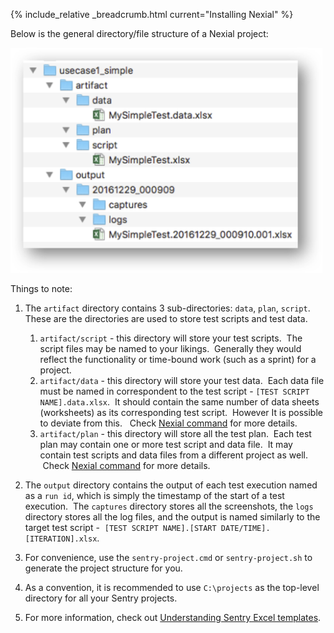 {% include_relative _breadcrumb.html current="Installing Nexial" %}


Below is the general directory/file structure of a Nexial project:

<img src="image/UnderstandingProjectStructure_01.png" style="height:360px"/>

Things to note:
1. The `artifact` directory contains 3 sub-directories: `data`, `plan`, `script`. These are the directories are used 
   to store test scripts and test data.
   1. `artifact/script` \- this directory will store your test scripts.  The script files may be named to your 
   likings.  Generally they would reflect the functionality or time-bound work (such as a sprint) for a project.
   2. `artifact/data` \- this directory will store your test data.  Each data file must be named in correspondent to 
   the test script - `[TEST SCRIPT NAME].data.xlsx`.  It should contain the same number of data sheets (worksheets) as 
   its corresponding test script.  However It is possible to deviate from this.  
   Check [Nexial command](../commands/) for more details. 
   3. `artifact/plan` \- this directory will store all the test plan.  Each test plan may contain one or more test 
   script and data file.  It may contain test scripts and data files from a different project as well.  Check 
   [Nexial command](../commands/) for more details.

2. The `output` directory contains the output of each test execution named as a `run id`, which is simply the 
   timestamp of the start of a test execution.  The `captures` directory stores all the screenshots, the `logs` 
   directory stores all the log files, and the output is named similarly to the target test script - 
   `[TEST SCRIPT NAME].[START DATE/TIME].[ITERATION].xlsx`.

3. For convenience, use the `sentry-project.cmd` or `sentry-project.sh` to generate the project structure for you.

4. As a convention, it is recommended to use `C:\projects` as the top-level directory for all your Sentry projects.

5. For more information, check out [Understanding Sentry Excel templates](UnderstandingExcelTemplates).
